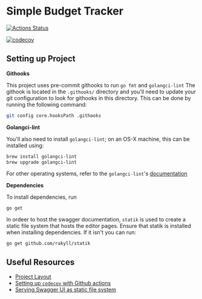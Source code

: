 # Simple Budget Tracker

[![Actions Status](https://github.com/<github_username>/<repo>/workflows/build/badge.svg)](https://github.com/w-k-s/simple-budget-tracker/actions)

[![codecov](https://codecov.io/gh/<github_username>/<repo>/branch/master/graph/badge.svg)](https://codecov.io/gh/w-k-s/simple-budget-tracker)

## Setting up Project

**Githooks**

This project uses pre-commit githooks to run `go fmt` and `golangci-lint`
The githook is located in the `.githooks/` directory and you'll need to update your git configuration to look for githooks in this directory. This can be done by running the following command:

```sh
git config core.hooksPath .githooks
```

**Golangci-lint**

You'll also need to install `golangci-lint`; on an OS-X machine, this can be installed using:

```sh
brew install golangci-lint
brew upgrade golangci-lint
```

For other operating systems, refer to the `golangci-lint`'s [documentation](https://golangci-lint.run/usage/install/#local-installation)

**Dependencies**

To install dependencies, run

```
go get
```

In ordeer to host the swagger documentation, `statik` is used to create a static file system that hosts the editor pages. Ensure that statik is installed when installing dependencies. If it isn't you can run:

```
go get github.com/rakyll/statik
```

## Useful Resources

- [Project Layout](https://github.com/golang-standards/project-layout)
- [Setting up `codecov` with Github actions](https://gist.github.com/Harold2017/d98607f242659ca65e731c688cb92707)
- [Serving Swagger UI as static file system](https://ribice.medium.com/serve-swaggerui-within-your-golang-application-5486748a5ed4)

